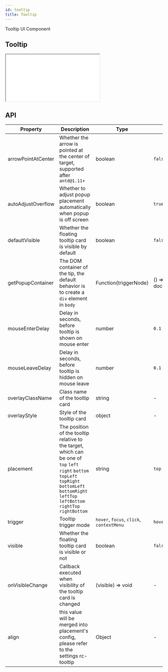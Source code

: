 ```yaml
---
id: tooltip
title: Tooltip
---
```


Tooltip UI Component

## Tooltip

<iframe src="/storybook-static/iframe.html?id=components-tooltip--default"></iframe>

## API

| Property           | Description                                                                                                                                                                                           | Type                                     | Default             |
| ------------------ | ----------------------------------------------------------------------------------------------------------------------------------------------------------------------------------------------------- | ---------------------------------------- | ------------------- |
| arrowPointAtCenter | Whether the arrow is pointed at the center of target, supported after `antd@1.11+`                                                                                                                    | boolean                                  | `false`             |
| autoAdjustOverflow | Whether to adjust popup placement automatically when popup is off screen                                                                                                                              | boolean                                  | `true`              |
| defaultVisible     | Whether the floating tooltip card is visible by default                                                                                                                                               | boolean                                  | `false`             |
| getPopupContainer  | The DOM container of the tip, the default behavior is to create a `div` element in `body`                                                                                                             | Function(triggerNode)                    | () => document.body |
| mouseEnterDelay    | Delay in seconds, before tooltip is shown on mouse enter                                                                                                                                              | number                                   | `0.1`               |
| mouseLeaveDelay    | Delay in seconds, before tooltip is hidden on mouse leave                                                                                                                                             | number                                   | `0.1`               |
| overlayClassName   | Class name of the tooltip card                                                                                                                                                                        | string                                   | -                   |
| overlayStyle       | Style of the tooltip card                                                                                                                                                                             | object                                   | -                   |
| placement          | The position of the tooltip relative to the target, which can be one of `top` `left` `right` `bottom` `topLeft` `topRight` `bottomLeft` `bottomRight` `leftTop` `leftBottom` `rightTop` `rightBottom` | string                                   | `top`               |
| trigger            | Tooltip trigger mode                                                                                                                                                                                  | `hover`, `focus`, `click`, `contextMenu` | `hover`             |
| visible            | Whether the floating tooltip card is visible or not                                                                                                                                                   | boolean                                  | `false`             |
| onVisibleChange    | Callback executed when visibility of the tooltip card is changed                                                                                                                                      | (visible) => void                        | -                   |
| align              | this value will be merged into placement's config, please refer to the settings rc-tooltip                                                                                                            | Object                                   | -                   |
